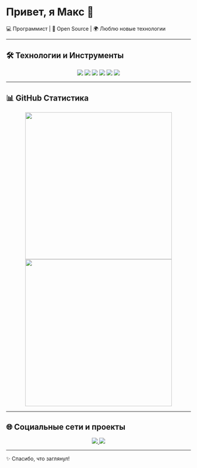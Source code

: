 # Привет, я Макс 👋

💻 Программист | 🚀 Open Source | 🌍 Люблю новые технологии  

---

## 🛠 Технологии и Инструменты

<p align="center">
  <img src="https://img.shields.io/badge/Go-00ADD8?style=for-the-badge&logo=go&logoColor=white"/>
  <img src="https://img.shields.io/badge/Python-3670A0?style=for-the-badge&logo=python&logoColor=ffdd54"/>
  <img src="https://img.shields.io/badge/JavaScript-323330?style=for-the-badge&logo=javascript&logoColor=f7df1e"/>
  <img src="https://img.shields.io/badge/HTML5-E34F26?style=for-the-badge&logo=html5&logoColor=white"/>
  <img src="https://img.shields.io/badge/CSS3-1572B6?style=for-the-badge&logo=css3&logoColor=white"/>
  <img src="https://img.shields.io/badge/Linux-FCC624?style=for-the-badge&logo=linux&logoColor=black"/>
</p>

---

## 📊 GitHub Статистика

<p align="center">
  <img src="https://github-readme-stats.vercel.app/api?username=MaksymLeiber&show_icons=true&hide_border=true&theme=tokyonight" width="400"/>
  <img src="https://github-readme-stats.vercel.app/api/top-langs/?username=MaksymLeiber&layout=compact&hide_border=true&theme=tokyonight" width="400"/>
</p>

---

## 🌐 Социальные сети и проекты

<p align="center">
  <a href="https://t.me/leiberpro" target="_blank">
    <img src="https://img.shields.io/badge/Telegram-0088CC?style=for-the-badge&logo=telegram&logoColor=white"/>
  </a>
  <a href="https://github.com/MaksymLeiber" target="_blank">
    <img src="https://img.shields.io/badge/GitHub-181717?style=for-the-badge&logo=github&logoColor=white"/>
  </a>
</p>

---

✨ Спасибо, что заглянул!  
